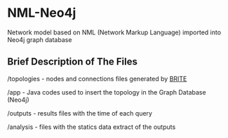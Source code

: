 # NML-Neo4j

Network model based on NML (Network Markup Language) imported into Neo4j graph database

## Brief Description of The Files
/topologies - nodes and connections files generated by [BRITE](http://www.cs.bu.edu/brite/ "Topology Generator")

/app - Java codes used to insert the topology in the Graph Database (Neo4j) 

/outputs - results files with the time of each query

/analysis - files with the statics data extract of the outputs
